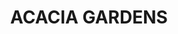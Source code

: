 ---
lastmod: '2025-04-06T06:05:20+00:00'
latitude: -33.725619
layout: suburb
longitude: 150.89547
postcode: '2763'
state: NSW
title: ACACIA GARDENS
url: /nsw/acacia-gardens/
---